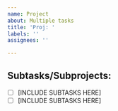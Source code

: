 ```yaml
---
name: Project
about: Multiple tasks
title: 'Proj: '
labels: ''
assignees: ''

---
```


## Subtasks/Subprojects:
- [ ] [INCLUDE SUBTASKS HERE]
- [ ] [INCLUDE SUBTASKS HERE]

